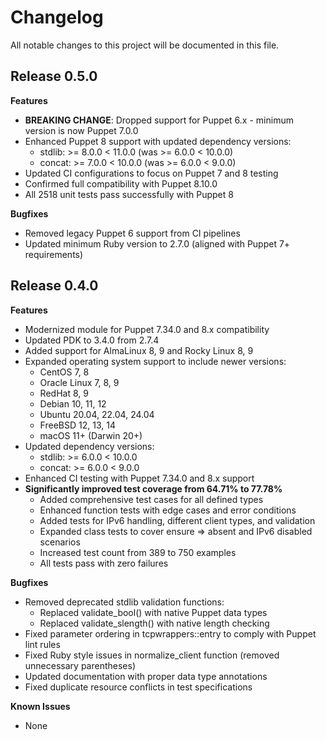 # Changelog

All notable changes to this project will be documented in this file.

## Release 0.5.0

**Features**
* **BREAKING CHANGE**: Dropped support for Puppet 6.x - minimum version is now Puppet 7.0.0
* Enhanced Puppet 8 support with updated dependency versions:
  - stdlib: >= 8.0.0 < 11.0.0 (was >= 6.0.0 < 10.0.0)
  - concat: >= 7.0.0 < 10.0.0 (was >= 6.0.0 < 9.0.0)
* Updated CI configurations to focus on Puppet 7 and 8 testing
* Confirmed full compatibility with Puppet 8.10.0
* All 2518 unit tests pass successfully with Puppet 8

**Bugfixes**
* Removed legacy Puppet 6 support from CI pipelines
* Updated minimum Ruby version to 2.7.0 (aligned with Puppet 7+ requirements)

## Release 0.4.0

**Features**
* Modernized module for Puppet 7.34.0 and 8.x compatibility
* Updated PDK to 3.4.0 from 2.7.4
* Added support for AlmaLinux 8, 9 and Rocky Linux 8, 9
* Expanded operating system support to include newer versions:
  - CentOS 7, 8
  - Oracle Linux 7, 8, 9
  - RedHat 8, 9
  - Debian 10, 11, 12
  - Ubuntu 20.04, 22.04, 24.04
  - FreeBSD 12, 13, 14
  - macOS 11+ (Darwin 20+)
* Updated dependency versions:
  - stdlib: >= 6.0.0 < 10.0.0
  - concat: >= 6.0.0 < 9.0.0
* Enhanced CI testing with Puppet 7.34.0 and 8.x support
* **Significantly improved test coverage from 64.71% to 77.78%**
  - Added comprehensive test cases for all defined types
  - Enhanced function tests with edge cases and error conditions
  - Added tests for IPv6 handling, different client types, and validation
  - Expanded class tests to cover ensure => absent and IPv6 disabled scenarios
  - Increased test count from 389 to 750 examples
  - All tests pass with zero failures

**Bugfixes**
* Removed deprecated stdlib validation functions:
  - Replaced validate_bool() with native Puppet data types
  - Replaced validate_slength() with native length checking
* Fixed parameter ordering in tcpwrappers::entry to comply with Puppet lint rules
* Fixed Ruby style issues in normalize_client function (removed unnecessary parentheses)
* Updated documentation with proper data type annotations
* Fixed duplicate resource conflicts in test specifications

**Known Issues**
* None
